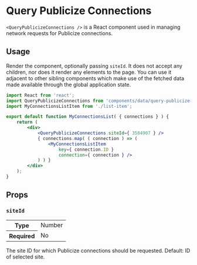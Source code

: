 Query Publicize Connections
===========================

`<QueryPublicizeConnections />` is a React component used in managing network requests for Publicize connections.

## Usage

Render the component, optionally passing `siteId`. It does not accept any children, nor does it render any elements to the page. You can use it adjacent to other sibling components which make use of the fetched data made available through the global application state.

```jsx
import React from 'react';
import QueryPublicizeConnections from 'components/data/query-publicize-connetions';
import MyConnectionsListItem from './list-item';

export default function MyConnectionsList( { connections } ) {
	return (
		<div>
			<QueryPublicizeConnections siteId={ 3584907 } />
			{ connections.map( ( connection ) => (
				<MyConnectionsListItem
					key={ connection.ID }
					connection={ connection } />
			) ) }
		</div>
	);
}
```

## Props

### `siteId`

<table>
	<tr><th>Type</th><td>Number</td></tr>
	<tr><th>Required</th><td>No</td></tr>
</table>

The site ID for which Publicize connections should be requested. Default: ID of selected site.
